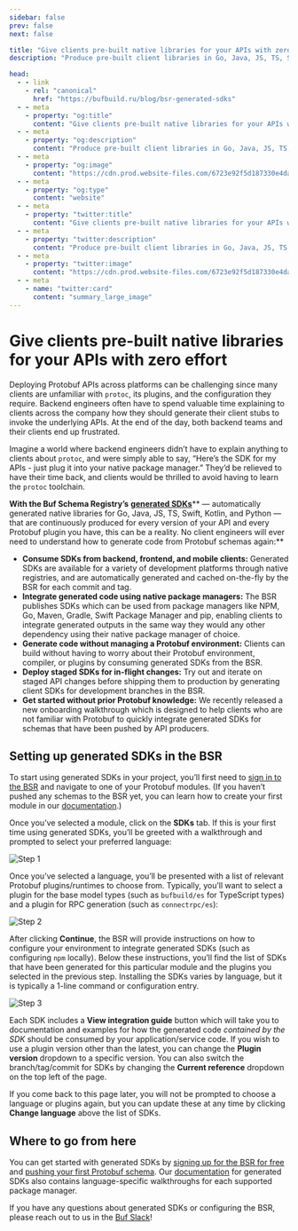 ```yaml
---
sidebar: false
prev: false
next: false

title: "Give clients pre-built native libraries for your APIs with zero effort"
description: "Produce pre-built client libraries in Go, Java, JS, TS, Swift, Kotlin, and Python out of the box for all of your Protobuf APIs with Buf’s generated SDKs. You’ll never have to explain how to use protoc ever again."

head:
  - - link
    - rel: "canonical"
      href: "https://bufbuild.ru/blog/bsr-generated-sdks"
  - - meta
    - property: "og:title"
      content: "Give clients pre-built native libraries for your APIs with zero effort"
  - - meta
    - property: "og:description"
      content: "Produce pre-built client libraries in Go, Java, JS, TS, Swift, Kotlin, and Python out of the box for all of your Protobuf APIs with Buf’s generated SDKs. You’ll never have to explain how to use protoc ever again."
  - - meta
    - property: "og:image"
      content: "https://cdn.prod.website-files.com/6723e92f5d187330e4da8144/674fc544e96249102a03fe4c_Native%20libraries.png"
  - - meta
    - property: "og:type"
      content: "website"
  - - meta
    - property: "twitter:title"
      content: "Give clients pre-built native libraries for your APIs with zero effort"
  - - meta
    - property: "twitter:description"
      content: "Produce pre-built client libraries in Go, Java, JS, TS, Swift, Kotlin, and Python out of the box for all of your Protobuf APIs with Buf’s generated SDKs. You’ll never have to explain how to use protoc ever again."
  - - meta
    - property: "twitter:image"
      content: "https://cdn.prod.website-files.com/6723e92f5d187330e4da8144/674fc544e96249102a03fe4c_Native%20libraries.png"
  - - meta
    - name: "twitter:card"
      content: "summary_large_image"
---
```


# Give clients pre-built native libraries for your APIs with zero effort

Deploying Protobuf APIs across platforms can be challenging since many clients are unfamiliar with `protoc`, its plugins, and the configuration they require. Backend engineers often have to spend valuable time explaining to clients across the company how they should generate their client stubs to invoke the underlying APIs. At the end of the day, both backend teams and their clients end up frustrated.

Imagine a world where backend engineers didn’t have to explain anything to clients about `protoc`, and were simply able to say, “Here’s the SDK for my APIs - just plug it into your native package manager.” They’d be relieved to have their time back, and clients would be thrilled to avoid having to learn the `protoc` toolchain.

**With the Buf Schema Registry’s** [**generated SDKs**](/docs/bsr/generated-sdks/index.md)** — automatically generated native libraries for Go, Java, JS, TS, Swift, Kotlin, and Python — that are continuously produced for every version of your API and every Protobuf plugin you have, this can be a reality. No client engineers will ever need to understand how to generate code from Protobuf schemas again:**

- **Consume SDKs from backend, frontend, and mobile clients:** Generated SDKs are available for a variety of development platforms through native registries, and are automatically generated and cached on-the-fly by the BSR for each commit and tag.
- **Integrate generated code using native package managers:** The BSR publishes SDKs which can be used from package managers like NPM, Go, Maven, Gradle, Swift Package Manager and pip, enabling clients to integrate generated outputs in the same way they would any other dependency using their native package manager of choice.
- **Generate code without managing a Protobuf environment:** Clients can build without having to worry about their Protobuf environment, compiler, or plugins by consuming generated SDKs from the BSR.
- **Deploy staged SDKs for in-flight changes:** Try out and iterate on staged API changes before shipping them to production by generating client SDKs for development branches in the BSR.
- **Get started without prior Protobuf knowledge:** We recently released a new onboarding walkthrough which is designed to help clients who are not familiar with Protobuf to quickly integrate generated SDKs for schemas that have been pushed by API producers.

## Setting up generated SDKs in the BSR

To start using generated SDKs in your project, you’ll first need to [sign in to the BSR](https://buf.build/login) and navigate to one of your Protobuf modules. (If you haven’t pushed any schemas to the BSR yet, you can learn how to create your first module in our [documentation](/docs/bsr/quickstart/index.md).)

Once you’ve selected a module, click on the **SDKs** tab. If this is your first time using generated SDKs, you’ll be greeted with a walkthrough and prompted to select your preferred language:

![Step 1](https://cdn.prod.website-files.com/6723e92f5d187330e4da8144/67479c39620b285ee7fa878d_step1-P6H23YP3.png)

Once you’ve selected a language, you’ll be presented with a list of relevant Protobuf plugins/runtimes to choose from. Typically, you’ll want to select a plugin for the base model types (such as `bufbuild/es` for TypeScript types) and a plugin for RPC generation (such as `connectrpc/es`):

![Step 2](https://cdn.prod.website-files.com/6723e92f5d187330e4da8144/67479c385cef994ef9b6d88d_step2-NDCJAQGT.png)

After clicking **Continue**, the BSR will provide instructions on how to configure your environment to integrate generated SDKs (such as configuring `npm` locally). Below these instructions, you’ll find the list of SDKs that have been generated for this particular module and the plugins you selected in the previous step. Installing the SDKs varies by language, but it is typically a 1-line command or configuration entry.

![Step 3](https://cdn.prod.website-files.com/6723e92f5d187330e4da8144/67479c3868798089240ee7b0_step3-UIEZBBYS.png)

Each SDK includes a **View integration guide** button which will take you to documentation and examples for how the generated code _contained by the SDK_ should be consumed by your application/service code. If you wish to use a plugin version other than the latest, you can change the **Plugin version** dropdown to a specific version. You can also switch the branch/tag/commit for SDKs by changing the **Current reference** dropdown on the top left of the page.

If you come back to this page later, you will not be prompted to choose a language or plugins again, but you can update these at any time by clicking **Change language** above the list of SDKs.

## Where to go from here

You can get started with generated SDKs by [signing up for the BSR for free](https://buf.build/signup) and [pushing your first Protobuf schema](/docs/bsr/quickstart/index.md). Our [documentation](/docs/bsr/generated-sdks/index.md) for generated SDKs also contains language-specific walkthroughs for each supported package manager.

If you have any questions about generated SDKs or configuring the BSR, please reach out to us in the [Buf Slack](https://buf.build/b/slack/)!

‍
